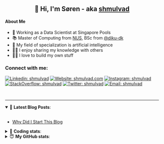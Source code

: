 <h2 align="center">
	👋 Hi, I'm Søren - aka <a href="https://shmulvad.com">shmulvad</a>
</h2>

#### About Me
- 🤖 Working as a Data Scientist at Singapore Pools
- 📚 Master of Computing from [NUS], BSc from [@diku-dk]
- 🧠 My field of specialization is artificial intelligence
- 👨‍🏫 I enjoy sharing my knowledge with others
- 👨‍💻 I love to build my own stuff

### Connect with me:

[![Linkedin: shmulvad](https://img.shields.io/badge/shmulvad-blue?style=flat&logo=Linkedin&logoColor=white)][linkedin]
[![Website: shmulvad.com](https://img.shields.io/badge/shmulvad.com-47CCCC?&style=flat&logo=Google-Chrome&logoColor=white)][website]
[![Instagram: shmulvad](https://img.shields.io/badge/-@shmulvad-purple?style=flat&logo=Instagram&logoColor=white)][instagram]
[![StackOverflow: shmulvad](https://img.shields.io/badge/shmulvad-FE7A16?style=flat&logo=stack-overflow&logoColor=white)][stackOverflow]
[![Twitter: shmulvad](https://img.shields.io/badge/@shmulvad-1ca0f1?style=flat&logo=twitter&logoColor=white)][twitter]
[![Email: shmulvad](https://img.shields.io/badge/shmulvad-D14836?style=flat&logo=gmail&logoColor=white)][mail]

<br />

---

<details open>
 <summary>📕 <b>Latest Blog Posts</b>: </summary>

<br>

<!-- BLOG-POST-LIST:START -->
- [Why Did I Start This Blog](https://shmulvad.com/blog/why-did-start-this-blog)
<!-- BLOG-POST-LIST:END -->

</details>

<!-- --- -->

<details>
 <summary>🤖 <b>Coding stats</b>: </summary>

<br>

NOTE: Doesn't track coding at work or work done in environments such as Jupyter Notebooks.

<!--START_SECTION:waka-->
![Code Time](http://img.shields.io/badge/Code%20Time-1%2C706%20hrs%2038%20mins-blue)

**I'm a Night 🦉** 

```text
🌞 Morning    47 commits     █░░░░░░░░░░░░░░░░░░░░░░░░   6.33% 
🌆 Daytime    224 commits    ███████░░░░░░░░░░░░░░░░░░   30.19% 
🌃 Evening    308 commits    ██████████░░░░░░░░░░░░░░░   41.51% 
🌙 Night      163 commits    █████░░░░░░░░░░░░░░░░░░░░   21.97%

```


📊 **This Week I Spent My Time On** 

```text
💬 Programming Languages: 
Python                   4 hrs 50 mins       ███████████░░░░░░░░░░░░░░   45.8% 
JavaScript               1 hr 35 mins        ███░░░░░░░░░░░░░░░░░░░░░░   15.04% 
HTML                     1 hr 3 mins         ██░░░░░░░░░░░░░░░░░░░░░░░   10.08% 
Other                    1 hr                ██░░░░░░░░░░░░░░░░░░░░░░░   9.54% 
Text                     35 mins             █░░░░░░░░░░░░░░░░░░░░░░░░   5.6%

🔥 Editors: 
VS Code                  8 hrs 58 mins       █████████████████████░░░░   85.04% 
Zsh                      59 mins             ██░░░░░░░░░░░░░░░░░░░░░░░   9.35% 
Sublime Text             35 mins             █░░░░░░░░░░░░░░░░░░░░░░░░   5.61%

🐱‍💻 Projects: 
overvaagning-admin       5 hrs 31 mins       █████████████░░░░░░░░░░░░   52.31% 
hit-locator              4 hrs 18 mins       ██████████░░░░░░░░░░░░░░░   40.85% 
Unknown Project          43 mins             █░░░░░░░░░░░░░░░░░░░░░░░░   6.81% 
Terminal                 0 secs              ░░░░░░░░░░░░░░░░░░░░░░░░░   0.02%

```


 Last Updated on 23/01/2023 18:42:28 UTC
<!--END_SECTION:waka-->

</details>

<!-- --- -->

<details>
 <summary>😇 <b>My GitHub stats</b>: </summary>

<br>

<img align="left" alt="shmulvad's Github Stats" src="https://github-readme-stats.vercel.app/api?username=shmulvad&show_icons=true&hide_border=true" />

</details>



[website]: https://shmulvad.com
[twitter]: https://twitter.com/shmulvad
[linkedin]: https://linkedin.com/in/shmulvad
[instagram]: https://instagram.com/shmulvad
[stackOverflow]: https://stackoverflow.com/users/9248793/shmulvad
[mail]: mailto:shmulvad@gmail.com
[@diku-dk]: https://github.com/diku-dk
[github]: https://github.com/shmulvad
[NUS]: https://www.nus.edu.sg